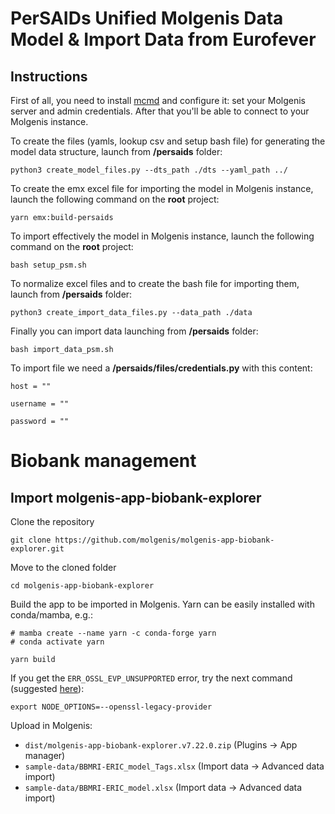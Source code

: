 # PerSAIDs Unified Molgenis Data Model & Import Data from Eurofever

## Instructions
First of all, you need to install [mcmd](https://github.com/molgenis/molgenis-tools-commander/wiki/Installation-guide) and configure it: set your Molgenis server and admin credentials.
After that you'll be able to connect to your Molgenis instance.


To create the files (yamls, lookup csv and setup bash file) for generating the model data structure, launch from **/persaids** folder:
```
python3 create_model_files.py --dts_path ./dts --yaml_path ../
```
To create the emx excel file for importing the model in Molgenis instance, launch the following command on the **root** project:
```
yarn emx:build-persaids
```
To import effectively the model in Molgenis instance, launch the following command on the **root** project:
```
bash setup_psm.sh
```
To normalize excel files and to create the bash file for importing them, launch from **/persaids** folder:
```
python3 create_import_data_files.py --data_path ./data
```
Finally you can import data launching from **/persaids** folder:
```
bash import_data_psm.sh
```
To import file we need a **/persaids/files/credentials.py** with this content:
```
host = ""

username = ""

password = ""
```

# Biobank management

## Import molgenis-app-biobank-explorer
Clone the repository
```
git clone https://github.com/molgenis/molgenis-app-biobank-explorer.git
```
Move to the cloned folder
```
cd molgenis-app-biobank-explorer
```
Build the app to be imported in Molgenis.
Yarn can be easily installed with conda/mamba, e.g.:
```
# mamba create --name yarn -c conda-forge yarn
# conda activate yarn
```
```
yarn build
```

If you get the ```ERR_OSSL_EVP_UNSUPPORTED``` error, try the next command (suggested [here](https://stackoverflow.com/questions/69394632/webpack-build-failing-with-err-ossl-evp-unsupported)):
```
export NODE_OPTIONS=--openssl-legacy-provider
``` 

Upload in Molgenis:
 - ```dist/molgenis-app-biobank-explorer.v7.22.0.zip``` (Plugins -> App manager)
 - ```sample-data/BBMRI-ERIC_model_Tags.xlsx``` (Import data -> Advanced data import)
 - ```sample-data/BBMRI-ERIC_model.xlsx``` (Import data -> Advanced data import)
